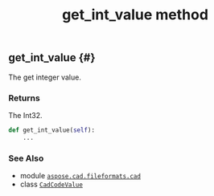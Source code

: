 ﻿---
title: get_int_value method
second_title: Aspose.CAD for Python via .NET API References
description: 
type: docs
weight: 60
url: /python-net/aspose.cad.fileformats.cad/cadcodevalue/get_int_value/
is_root: false
---

## get_int_value {#}

The get integer value.


### Returns 


The Int32.


```python
def get_int_value(self):
    ...
```





### See Also
* module [`aspose.cad.fileformats.cad`](../../)
* class [`CadCodeValue`](/cad/python-net/aspose.cad.fileformats.cad/cadcodevalue)
